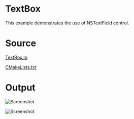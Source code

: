 # TextBox

This example demonstrates the use of NSTextField control.

# Source

[TextBox.m](./TextBox.m)

[CMakeLists.txt](./CMakeLists.txt)

# Output

![Screenshot](../../../docs/Pictures/TextBox.png)

![Screenshot](../../../docs/Pictures/TextBoxDark.png)
